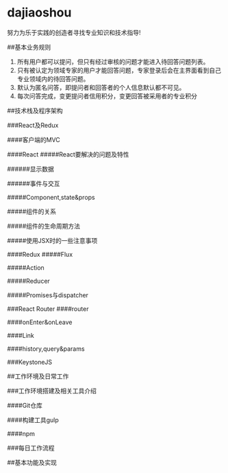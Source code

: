 # dajiaoshou

努力为乐于实践的创造者寻找专业知识和技术指导!

##基本业务规则

  1. 所有用户都可以提问，但只有经过审核的问题才能进入待回答问题列表。
  2. 只有被认定为领域专家的用户才能回答问题，专家登录后会在主界面看到自己专业领域内的待回答问题。
  3. 默认为匿名问答，即提问者和回答者的个人信息默认都不可见。
  4. 每次问答完成，变更提问者信用积分，变更回答被采用者的专业积分

##技术栈及程序架构

###React及Redux

####客户端的MVC

####React
#####React要解决的问题及特性

######显示数据

######事件与交互


#####Component,state&props

#####组件的关系

#####组件的生命周期方法

#####使用JSX时的一些注意事项

####Redux
#####Flux

#####Action

#####Reducer

#####Promises与dispatcher

###React Router
####router

####onEnter&onLeave

####Link

####history,query&params


###KeystoneJS


##工作环境及日常工作

###工作环境搭建及相关工具介绍

####Git仓库


####构建工具gulp

####npm


###每日工作流程




##基本功能及实现

